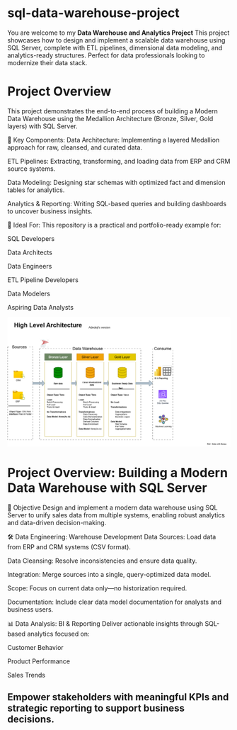 # sql-data-warehouse-project
You are welcome to my **Data Warehouse and Analytics Project**
This project showcases how to design and implement a scalable data warehouse using SQL Server, complete with ETL pipelines, 
dimensional data modeling, and analytics-ready structures. Perfect for data professionals looking to modernize their data stack.

# Project Overview
This project demonstrates the end-to-end process of building a Modern Data Warehouse using the Medallion Architecture (Bronze, Silver, Gold layers) with SQL Server.

📐 Key Components:
Data Architecture: Implementing a layered Medallion approach for raw, cleansed, and curated data.

ETL Pipelines: Extracting, transforming, and loading data from ERP and CRM source systems.

Data Modeling: Designing star schemas with optimized fact and dimension tables for analytics.

Analytics & Reporting: Writing SQL-based queries and building dashboards to uncover business insights.

🎯 Ideal For:
This repository is a practical and portfolio-ready example for:

SQL Developers

Data Architects

Data Engineers

ETL Pipeline Developers

Data Modelers

Aspiring Data Analysts

![Architecture Diagram](Documents/Architecture%20Diagram.drawio.png)


# Project Overview: Building a Modern Data Warehouse with SQL Server

🎯 Objective
Design and implement a modern data warehouse using SQL Server to unify sales data from multiple systems, enabling robust analytics and data-driven decision-making.

🛠️ Data Engineering: Warehouse Development
Data Sources: Load data from ERP and CRM systems (CSV format).

Data Cleansing: Resolve inconsistencies and ensure data quality.

Integration: Merge sources into a single, query-optimized data model.

Scope: Focus on current data only—no historization required.

Documentation: Include clear data model documentation for analysts and business users.

📊 Data Analysis: BI & Reporting
Deliver actionable insights through SQL-based analytics focused on:

Customer Behavior

Product Performance

Sales Trends

Empower stakeholders with meaningful KPIs and strategic reporting to support business decisions.
---
